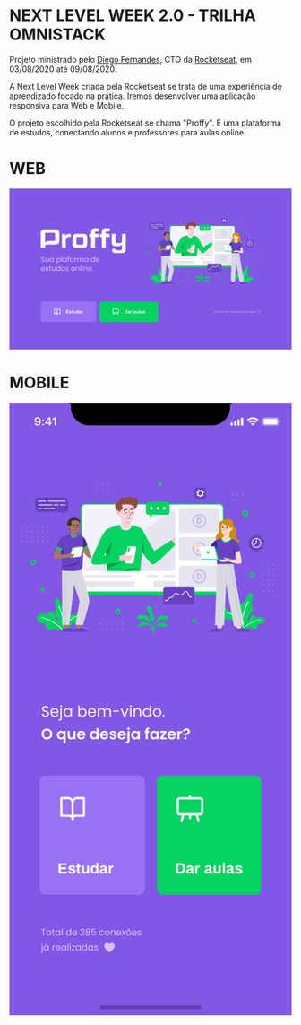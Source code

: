 # NEXT LEVEL WEEK 2.0 - TRILHA OMNISTACK

Projeto ministrado pelo [Diego Fernandes](https://github.com/diego3g), CTO da [Rocketseat](https://rocketseat.com.br/), em 03/08/2020 até 09/08/2020.

A Next Level Week criada pela Rocketseat se trata de uma experiência de aprendizado focado na prática. Iremos desenvolver uma aplicação responsiva para Web e Mobile.

O projeto escolhido pela Rocketseat se chama "Proffy". É uma plataforma de estudos, conectando alunos e professores para aulas online.

# WEB
<img width="600" src="./Home.png">

# MOBILE
<img width="600" src="./Home_Mobile.png">
